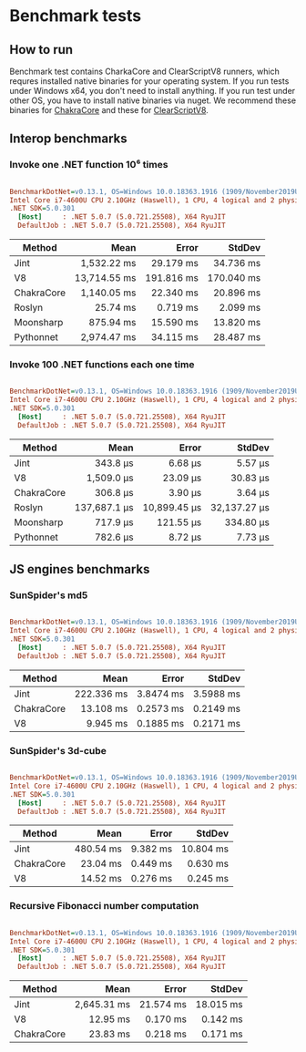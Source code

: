 Benchmark tests
===============

How to run
----------

Benchmark test contains CharkaCore and ClearScriptV8 runners, which requres installed native binaries for your
operating system. If you run tests under Windows x64, you don't need to install anything. If you run
test under other OS, you have to install native binaries via nuget. We recommend these binaries for [ChakraCore](https://www.nuget.org/packages?q=JavaScriptEngineSwitcher.ChakraCore.Native) and these for [ClearScriptV8](https://www.nuget.org/packages?q=Microsoft.ClearScript.V8.Native).


Interop benchmarks
------------------

### Invoke one .NET function 10⁶ times

``` ini

BenchmarkDotNet=v0.13.1, OS=Windows 10.0.18363.1916 (1909/November2019Update/19H2)
Intel Core i7-4600U CPU 2.10GHz (Haswell), 1 CPU, 4 logical and 2 physical cores
.NET SDK=5.0.301
  [Host]     : .NET 5.0.7 (5.0.721.25508), X64 RyuJIT
  DefaultJob : .NET 5.0.7 (5.0.721.25508), X64 RyuJIT
```
|     Method |         Mean |      Error |     StdDev |
|----------- |-------------:|-----------:|-----------:|
|       Jint |  1,532.22 ms |  29.179 ms |  34.736 ms |
|         V8 | 13,714.55 ms | 191.816 ms | 170.040 ms |
| ChakraCore |  1,140.05 ms |  22.340 ms |  20.896 ms |
|     Roslyn |     25.74 ms |   0.719 ms |   2.099 ms |
|  Moonsharp |    875.94 ms |  15.590 ms |  13.820 ms |
|  Pythonnet |  2,974.47 ms |  34.115 ms |  28.487 ms |


### Invoke 100 .NET functions each one time

``` ini

BenchmarkDotNet=v0.13.1, OS=Windows 10.0.18363.1916 (1909/November2019Update/19H2)
Intel Core i7-4600U CPU 2.10GHz (Haswell), 1 CPU, 4 logical and 2 physical cores
.NET SDK=5.0.301
  [Host]     : .NET 5.0.7 (5.0.721.25508), X64 RyuJIT
  DefaultJob : .NET 5.0.7 (5.0.721.25508), X64 RyuJIT
```
|     Method |         Mean |        Error |       StdDev |
|----------- |-------------:|-------------:|-------------:|
|       Jint |     343.8 μs |      6.68 μs |      5.57 μs |
|         V8 |   1,509.0 μs |     23.09 μs |     30.83 μs |
| ChakraCore |     306.8 μs |      3.90 μs |      3.64 μs |
|     Roslyn | 137,687.1 μs | 10,899.45 μs | 32,137.27 μs |
|  Moonsharp |     717.9 μs |    121.55 μs |    334.80 μs |
|  Pythonnet |     782.6 μs |      8.72 μs |      7.73 μs |


JS engines benchmarks
---------------------

### SunSpider's md5

``` ini

BenchmarkDotNet=v0.13.1, OS=Windows 10.0.18363.1916 (1909/November2019Update/19H2)
Intel Core i7-4600U CPU 2.10GHz (Haswell), 1 CPU, 4 logical and 2 physical cores
.NET SDK=5.0.301
  [Host]     : .NET 5.0.7 (5.0.721.25508), X64 RyuJIT
  DefaultJob : .NET 5.0.7 (5.0.721.25508), X64 RyuJIT
```
|     Method |       Mean |     Error |    StdDev |
|----------- |-----------:|----------:|----------:|
|       Jint | 222.336 ms | 3.8474 ms | 3.5988 ms |
| ChakraCore |  13.108 ms | 0.2573 ms | 0.2149 ms |
|         V8 |   9.945 ms | 0.1885 ms | 0.2171 ms |

### SunSpider's 3d-cube

``` ini

BenchmarkDotNet=v0.13.1, OS=Windows 10.0.18363.1916 (1909/November2019Update/19H2)
Intel Core i7-4600U CPU 2.10GHz (Haswell), 1 CPU, 4 logical and 2 physical cores
.NET SDK=5.0.301
  [Host]     : .NET 5.0.7 (5.0.721.25508), X64 RyuJIT
  DefaultJob : .NET 5.0.7 (5.0.721.25508), X64 RyuJIT
```
|     Method |      Mean |    Error |    StdDev |
|----------- |----------:|---------:|----------:|
|       Jint | 480.54 ms | 9.382 ms | 10.804 ms |
| ChakraCore |  23.04 ms | 0.449 ms |  0.630 ms |
|         V8 |  14.52 ms | 0.276 ms |  0.245 ms |

### Recursive Fibonacci number computation

``` ini

BenchmarkDotNet=v0.13.1, OS=Windows 10.0.18363.1916 (1909/November2019Update/19H2)
Intel Core i7-4600U CPU 2.10GHz (Haswell), 1 CPU, 4 logical and 2 physical cores
.NET SDK=5.0.301
  [Host]     : .NET 5.0.7 (5.0.721.25508), X64 RyuJIT
  DefaultJob : .NET 5.0.7 (5.0.721.25508), X64 RyuJIT
```
|     Method |        Mean |     Error |    StdDev |
|----------- |------------:|----------:|----------:|
|       Jint | 2,645.31 ms | 21.574 ms | 18.015 ms |
|         V8 |    12.95 ms |  0.170 ms |  0.142 ms |
| ChakraCore |    23.83 ms |  0.218 ms |  0.171 ms |

